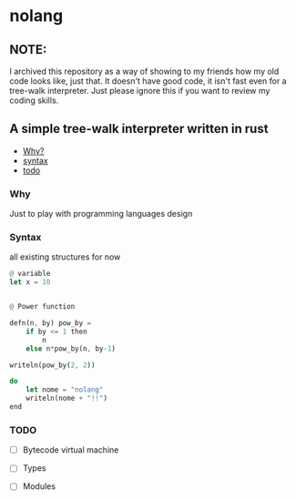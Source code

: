 <h1>nolang</h1>

## NOTE:
I archived this repository as a way of showing to my friends how my old
code looks like, just that. It doesn't have good code, it isn't fast even
for a tree-walk interpreter. Just please ignore this if you want to review my coding skills.

<h2>A simple tree-walk interpreter written in rust</h2>

* <a href="#why">Why?</a>
* <a href="#syntax">syntax</a>
* <a href="#todo">todo</a>

<h3>Why</h3>

<p>Just to play with programming languages design</p>

<h3>Syntax</h3>

<p>all existing structures for now</p>

```rust
@ variable
let x = 10


@ Power function

defn(n, by) pow_by =
    if by <= 1 then
        n
    else n*pow_by(n, by-1)

writeln(pow_by(2, 2))

do
    let nome = "nolang"
    writeln(nome + "!!")
end
```

<h3>TODO</h3>

- [ ] Bytecode virtual machine
- [ ] Types
- [ ] Modules

